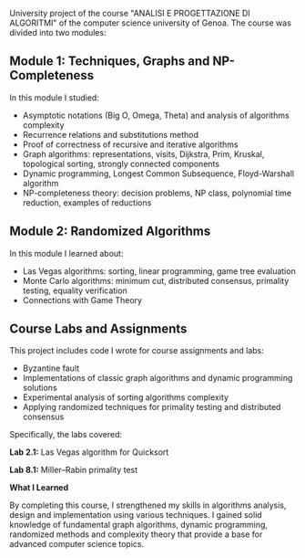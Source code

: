 
University project of the course "ANALISI E PROGETTAZIONE DI ALGORITMI" of the computer science university of Genoa. The course was divided into two modules:

## Module 1: Techniques, Graphs and NP-Completeness

In this module I studied:

- Asymptotic notations (Big O, Omega, Theta) and analysis of algorithms complexity
- Recurrence relations and substitutions method
- Proof of correctness of recursive and iterative algorithms
- Graph algorithms: representations, visits, Dijkstra, Prim, Kruskal, topological sorting, strongly connected components
- Dynamic programming, Longest Common Subsequence, Floyd-Warshall algorithm
- NP-completeness theory: decision problems, NP class, polynomial time reduction, examples of reductions

## Module 2: Randomized Algorithms  

In this module I learned about:

- Las Vegas algorithms: sorting, linear programming, game tree evaluation
- Monte Carlo algorithms: minimum cut, distributed consensus, primality testing, equality verification
- Connections with Game Theory

## Course Labs and Assignments

This project includes code I wrote for course assignments and labs:

- Byzantine fault
- Implementations of classic graph algorithms and dynamic programming solutions 
- Experimental analysis of sorting algorithms complexity
- Applying randomized techniques for primality testing and distributed consensus

Specifically, the labs covered:


**Lab 2.1:** Las Vegas algorithm for Quicksort 

**Lab 8.1:** Miller–Rabin primality test

**What I Learned**

By completing this course, I strengthened my skills in algorithms analysis, design and implementation using various techniques. I gained solid knowledge of fundamental graph algorithms, dynamic programming, randomized methods and complexity theory that provide a base for advanced computer science topics.
